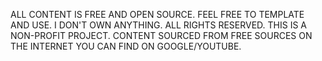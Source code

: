 ALL CONTENT IS FREE AND OPEN SOURCE. FEEL FREE TO TEMPLATE AND USE. I DON'T OWN ANYTHING. ALL RIGHTS RESERVED. THIS IS A NON-PROFIT PROJECT. CONTENT SOURCED FROM FREE SOURCES ON THE INTERNET YOU CAN FIND ON GOOGLE/YOUTUBE. 
